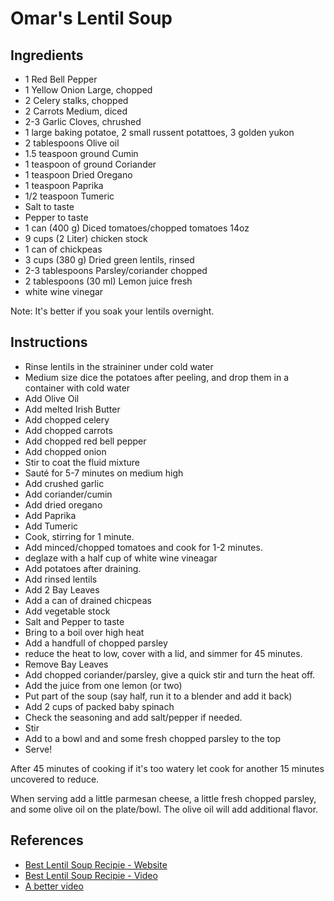 # Omar's Lentil Soup

## Ingredients

- 1 Red Bell Pepper
- 1 Yellow Onion Large, chopped
- 2 Celery stalks, chopped
- 2 Carrots Medium, diced
- 2-3 Garlic Cloves, chrushed
- 1 large baking potatoe, 2 small russent potattoes, 3 golden yukon
- 2 tablespoons Olive oil
- 1.5 teaspoon ground Cumin
- 1 teaspoon of ground Coriander
- 1 teaspoon Dried Oregano
- 1 teaspoon Paprika
- 1/2 teaspoon Tumeric
- Salt to taste
- Pepper to taste
- 1 can (400 g) Diced tomatoes/chopped tomatoes 14oz
- 9 cups (2 Liter) chicken stock
- 1 can of chickpeas
- 3 cups (380 g) Dried green lentils, rinsed
- 2-3 tablespoons Parsley/coriander chopped
- 2 tablespoons (30 ml) Lemon juice fresh
- white wine vinegar

Note: It's better if you soak your lentils overnight.

## Instructions

- Rinse lentils in the straininer under cold water
- Medium size dice the potatoes after peeling, and drop them in a container with cold water
- Add Olive Oil
- Add melted Irish Butter
- Add chopped celery
- Add chopped carrots
- Add chopped red bell pepper
- Add chopped onion 
- Stir to coat the fluid mixture
- Sauté for 5-7 minutes on medium high
- Add crushed garlic
- Add coriander/cumin
- Add dried oregano
- Add Paprika
- Add Tumeric
- Cook, stirring for 1 minute.
- Add minced/chopped tomatoes and cook for 1-2 minutes.
- deglaze with a half cup of white wine vineagar
- Add potatoes after draining.
- Add rinsed lentils
- Add 2 Bay Leaves
- Add a can of drained chicpeas
- Add vegetable stock
- Salt and Pepper to taste 
- Bring to a boil over high heat
- Add a handfull of chopped parsley
- reduce the heat to low, cover with a lid, and simmer for 45 minutes. 
- Remove Bay Leaves
- Add chopped coriander/parsley, give a quick stir and turn the heat off.
- Add the juice from one lemon (or two)
- Put part of the soup (say half, run it to a blender and add it back)
- Add 2 cups of packed baby spinach
- Check the seasoning and add salt/pepper if needed.
- Stir
- Add to a bowl and and some fresh chopped parsley to the top
- Serve!

After 45 minutes of cooking if it's too watery let cook for another 15 minutes uncovered to reduce.

When serving add a little parmesan cheese, a little fresh chopped parsley, and some olive oil on the plate/bowl.
The olive oil will add additional flavor.

## References

- [Best Lentil Soup Recipie - Website](https://thecookingfoodie.com/recipe/the-best-lentil-soup-recipe/#recipe)
- [Best Lentil Soup Recipie - Video](https://www.youtube.com/watch?v=mdT3tFEug00)
- [A better video](https://www.youtube.com/watch?v=hfL7CPhku2I)

